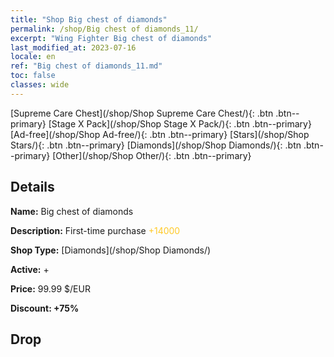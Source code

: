 ```yaml
---
title: "Shop Big chest of diamonds"
permalink: /shop/Big chest of diamonds_11/
excerpt: "Wing Fighter Big chest of diamonds"
last_modified_at: 2023-07-16
locale: en
ref: "Big chest of diamonds_11.md"
toc: false
classes: wide
---
```



  [Supreme Care Chest](/shop/Shop Supreme Care Chest/){: .btn .btn--primary}   [Stage X Pack](/shop/Shop Stage X Pack/){: .btn .btn--primary}   [Ad-free](/shop/Shop Ad-free/){: .btn .btn--primary}   [Stars](/shop/Shop Stars/){: .btn .btn--primary}   [Diamonds](/shop/Shop Diamonds/){: .btn .btn--primary}   [Other](/shop/Shop Other/){: .btn .btn--primary} 

## Details

 **Name:** Big chest of diamonds 

 **Description:** First-time purchase <span style="color: #FFC926">+14000</span><br/><span style="color: #ffffff;"></span>

 **Shop Type:** [Diamonds](/shop/Shop Diamonds/)

 **Active:** + 

 **Price:** 99.99 $/EUR 

 **Discount: +75%** 

## Drop


